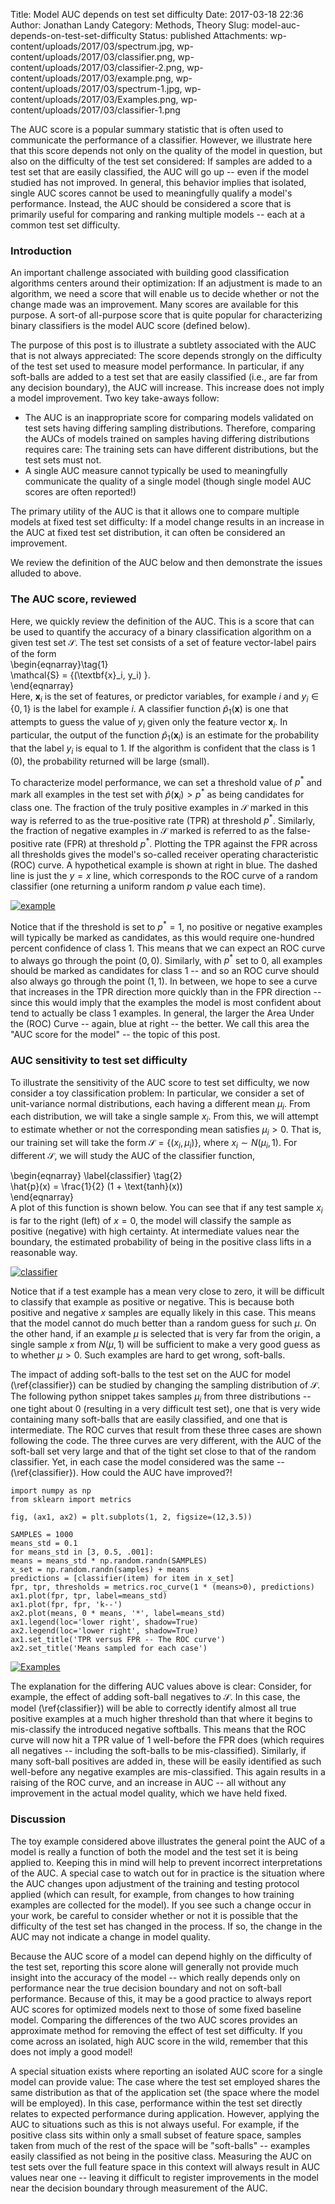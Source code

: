 Title: Model AUC depends on test set difficulty
Date: 2017-03-18 22:36
Author: Jonathan Landy
Category: Methods, Theory
Slug: model-auc-depends-on-test-set-difficulty
Status: published
Attachments: wp-content/uploads/2017/03/spectrum.jpg, wp-content/uploads/2017/03/classifier.png, wp-content/uploads/2017/03/classifier-2.png, wp-content/uploads/2017/03/example.png, wp-content/uploads/2017/03/spectrum-1.jpg, wp-content/uploads/2017/03/Examples.png, wp-content/uploads/2017/03/classifier-1.png

The AUC score is a popular summary statistic that is often used to communicate the performance of a classifier. However, we illustrate here that this score depends not only on the quality of the model in question, but also on the difficulty of the test set considered: If samples are added to a test set that are easily classified, the AUC will go up -- even if the model studied has not improved. In general, this behavior implies that isolated, single AUC scores cannot be used to meaningfully qualify a model's performance. Instead, the AUC should be considered a score that is primarily useful for comparing and ranking multiple models -- each at a common test set difficulty.

  
  


### Introduction

An important challenge associated with building good classification algorithms centers around their optimization: If an adjustment is made to an algorithm, we need a score that will enable us to decide whether or not the change made was an improvement. Many scores are available for this purpose. A sort-of all-purpose score that is quite popular for characterizing binary classifiers is the model AUC score (defined below).

The purpose of this post is to illustrate a subtlety associated with the AUC that is not always appreciated: The score depends strongly on the difficulty of the test set used to measure model performance. In particular, if any soft-balls are added to a test set that are easily classified (i.e., are far from any decision boundary), the AUC will increase. This increase does not imply a model improvement. Two key take-aways follow:

-   The AUC is an inappropriate score for comparing models validated on test sets having differing sampling distributions. Therefore, comparing the AUCs of models trained on samples having differing distributions requires care: The training sets can have different distributions, but the test sets must not.
-   A single AUC measure cannot typically be used to meaningfully communicate the quality of a single model (though single model AUC scores are often reported!)

The primary utility of the AUC is that it allows one to compare multiple models at fixed test set difficulty: If a model change results in an increase in the AUC at fixed test set distribution, it can often be considered an improvement.

We review the definition of the AUC below and then demonstrate the issues alluded to above.

### The AUC score, reviewed

Here, we quickly review the definition of the AUC. This is a score that can be used to quantify the accuracy of a binary classification algorithm on a given test set $\mathcal{S}$. The test set consists of a set of feature vector-label pairs of the form  
\begin{eqnarray}\tag{1}  
\mathcal{S} = \{(\textbf{x}_i, y_i) \}.  
\end{eqnarray}  
Here, $\textbf{x}_i$ is the set of features, or predictor variables, for example $i$ and $y_i \in \{0,1 \}$ is the label for example $i$. A classifier function $\hat{p}_1(\textbf{x})$ is one that attempts to guess the value of $y_i$ given only the feature vector $\textbf{x}_i$. In particular, the output of the function $\hat{p}_1(\textbf{x}_i)$ is an estimate for the probability that the label $y_i$ is equal to $1$. If the algorithm is confident that the class is $1$ ($0$), the probability returned will be large (small).

To characterize model performance, we can set a threshold value of $p^*$ and mark all examples in the test set with $\hat{p}(\textbf{x}_i) > p^*$ as being candidates for class one. The fraction of the truly positive examples in $\mathcal{S}$ marked in this way is referred to as the true-positive rate (TPR) at threshold $p^*$. Similarly, the fraction of negative examples in $\mathcal{S}$ marked is referred to as the false-positive rate (FPR) at threshold $p^*$. Plotting the TPR against the FPR across all thresholds gives the model's so-called receiver operating characteristic (ROC) curve. A hypothetical example is shown at right in blue. The dashed line is just the $y=x$ line, which corresponds to the ROC curve of a random classifier (one returning a uniform random $p$ value each time).

[![example]({static}/wp-content/uploads/2017/03/example.png)]({static}/wp-content/uploads/2017/03/example.png)

Notice that if the threshold is set to $p^* = 1$, no positive or negative examples will typically be marked as candidates, as this would require one-hundred percent confidence of class $1$. This means that we can expect an ROC curve to always go through the point $(0,0)$. Similarly, with $p^*$ set to $0$, all examples should be marked as candidates for class $1$ -- and so an ROC curve should also always go through the point $(1,1)$. In between, we hope to see a curve that increases in the TPR direction more quickly than in the FPR direction -- since this would imply that the examples the model is most confident about tend to actually be class $1$ examples. In general, the larger the Area Under the (ROC) Curve -- again, blue at right -- the better. We call this area the "AUC score for the model" -- the topic of this post.

### AUC sensitivity to test set difficulty

To illustrate the sensitivity of the AUC score to test set difficulty, we now consider a toy classification problem: In particular, we consider a set of unit-variance normal distributions, each having a different mean $\mu_i$. From each distribution, we will take a single sample $x_i$. From this, we will attempt to estimate whether or not the corresponding mean satisfies $\mu_i > 0$. That is, our training set will take the form $\mathcal{S} = \{(x_i, \mu_i)\}$, where $x_i \sim N(\mu_i, 1)$. For different $\mathcal{S}$, we will study the AUC of the classifier function,

\begin{eqnarray} \label{classifier} \tag{2}  
\hat{p}(x) = \frac{1}{2} (1 + \text{tanh}(x))  
\end{eqnarray}  
A plot of this function is shown below. You can see that if any test sample $x_i$ is far to the right (left) of $x=0$, the model will classify the sample as positive (negative) with high certainty. At intermediate values near the boundary, the estimated probability of being in the positive class lifts in a reasonable way.

[![classifier]({static}/wp-content/uploads/2017/03/classifier-2.png)]({static}/wp-content/uploads/2017/03/classifier-2.png)

Notice that if a test example has a mean very close to zero, it will be difficult to classify that example as positive or negative. This is because both positive and negative $x$ samples are equally likely in this case. This means that the model cannot do much better than a random guess for such $\mu$. On the other hand, if an example $\mu$ is selected that is very far from the origin, a single sample $x$ from $N(\mu, 1)$ will be sufficient to make a very good guess as to whether $\mu > 0$. Such examples are hard to get wrong, soft-balls.

The impact of adding soft-balls to the test set on the AUC for model (\ref{classifier}) can be studied by changing the sampling distribution of $\mathcal{S}$. The following python snippet takes samples $\mu_i$ from three distributions -- one tight about $0$ (resulting in a very difficult test set), one that is very wide containing many soft-balls that are easily classified, and one that is intermediate. The ROC curves that result from these three cases are shown following the code. The three curves are very different, with the AUC of the soft-ball set very large and that of the tight set close to that of the random classifier. Yet, in each case the model considered was the same -- (\ref{classifier}). How could the AUC have improved?!

```  
import numpy as np  
from sklearn import metrics

fig, (ax1, ax2) = plt.subplots(1, 2, figsize=(12,3.5))

SAMPLES = 1000  
means_std = 0.1  
for means_std in [3, 0.5, .001]:  
means = means_std * np.random.randn(SAMPLES)  
x_set = np.random.randn(samples) + means  
predictions = [classifier(item) for item in x_set]  
fpr, tpr, thresholds = metrics.roc_curve(1 * (means>0), predictions)  
ax1.plot(fpr, tpr, label=means_std)  
ax1.plot(fpr, fpr, 'k--')  
ax2.plot(means, 0 * means, '*', label=means_std)  
ax1.legend(loc='lower right', shadow=True)  
ax2.legend(loc='lower right', shadow=True)  
ax1.set_title('TPR versus FPR -- The ROC curve')  
ax2.set_title('Means sampled for each case')  
```

[![Examples]({static}/wp-content/uploads/2017/03/Examples.png)]({static}/wp-content/uploads/2017/03/Examples.png)

The explanation for the differing AUC values above is clear: Consider, for example, the effect of adding soft-ball negatives to $\mathcal{S}$. In this case, the model (\ref{classifier}) will be able to correctly identify almost all true positive examples at a much higher threshold than that where it begins to mis-classify the introduced negative softballs. This means that the ROC curve will now hit a TPR value of $1$ well-before the FPR does (which requires all negatives -- including the soft-balls to be mis-classified). Similarly, if many soft-ball positives are added in, these will be easily identified as such well-before any negative examples are mis-classified. This again results in a raising of the ROC curve, and an increase in AUC -- all without any improvement in the actual model quality, which we have held fixed.

### Discussion

The toy example considered above illustrates the general point the AUC of a model is really a function of both the model and the test set it is being applied to. Keeping this in mind will help to prevent incorrect interpretations of the AUC. A special case to watch out for in practice is the situation where the AUC changes upon adjustment of the training and testing protocol applied (which can result, for example, from changes to how training examples are collected for the model). If you see such a change occur in your work, be careful to consider whether or not it is possible that the difficulty of the test set has changed in the process. If so, the change in the AUC may not indicate a change in model quality.

Because the AUC score of a model can depend highly on the difficulty of the test set, reporting this score alone will generally not provide much insight into the accuracy of the model -- which really depends only on performance near the true decision boundary and not on soft-ball performance. Because of this, it may be a good practice to always report AUC scores for optimized models next to those of some fixed baseline model. Comparing the differences of the two AUC scores provides an approximate method for removing the effect of test set difficulty. If you come across an isolated, high AUC score in the wild, remember that this does not imply a good model!

A special situation exists where reporting an isolated AUC score for a single model can provide value: The case where the test set employed shares the same distribution as that of the application set (the space where the model will be employed). In this case, performance within the test set directly relates to expected performance during application. However, applying the AUC to situations such as this is not always useful. For example, if the positive class sits within only a small subset of feature space, samples taken from much of the rest of the space will be "soft-balls" -- examples easily classified as not being in the positive class. Measuring the AUC on test sets over the full feature space in this context will always result in AUC values near one -- leaving it difficult to register improvements in the model near the decision boundary through measurement of the AUC.
